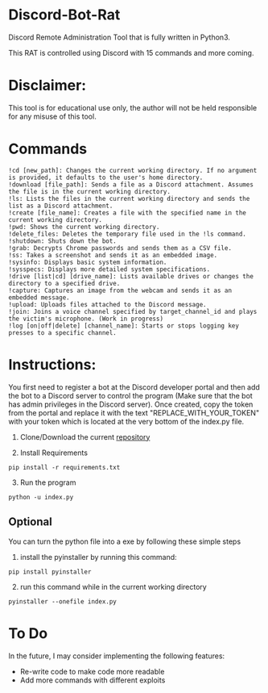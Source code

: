 #  Discord-Bot-Rat
Discord Remote Administration Tool that is fully written in Python3.

This RAT is controlled using Discord with 15 commands and more coming.
# Disclaimer:
This tool is for educational use only, the author will not be held responsible for any misuse of this tool.
# Commands
```
!cd [new_path]: Changes the current working directory. If no argument is provided, it defaults to the user's home directory.
!download [file_path]: Sends a file as a Discord attachment. Assumes the file is in the current working directory.
!ls: Lists the files in the current working directory and sends the list as a Discord attachment.
!create [file_name]: Creates a file with the specified name in the current working directory.
!pwd: Shows the current working directory.
!delete_files: Deletes the temporary file used in the !ls command.
!shutdown: Shuts down the bot.
!grab: Decrypts Chrome passwords and sends them as a CSV file.
!ss: Takes a screenshot and sends it as an embedded image.
!sysinfo: Displays basic system information.
!sysspecs: Displays more detailed system specifications.
!drive [list|cd] [drive_name]: Lists available drives or changes the directory to a specified drive.
!capture: Captures an image from the webcam and sends it as an embedded message.
!upload: Uploads files attached to the Discord message.
!join: Joins a voice channel specified by target_channel_id and plays the victim's microphone. (Work in progress)
!log [on|off|delete] [channel_name]: Starts or stops logging key presses to a specific channel.
```

# Instructions:
You first need to register a bot at the Discord developer portal and then add the bot to a Discord server to control the program (Make sure that the bot has admin privileges in the Discord server). Once created, copy the token from the portal and replace it with the text "REPLACE_WITH_YOUR_TOKEN" with your token which is located at the very bottom of the index.py file. 
1. Clone/Download the current [repository](https://github.com/VincentDev21/Discord-Bot-Rat)

3. Install Requirements
  ```
  pip install -r requirements.txt
  ```
3. Run the program
  ```
  python -u index.py
  ```
## Optional
You can turn the python file into a exe by following these simple steps
1. install the pyinstaller by running this command:
```
pip install pyinstaller
```
2. run this command while in the current working directory
```
pyinstaller --onefile index.py
```
# To Do

In the future, I may consider implementing the following features:
- Re-write code to make code more readable
- Add more commands with different exploits
